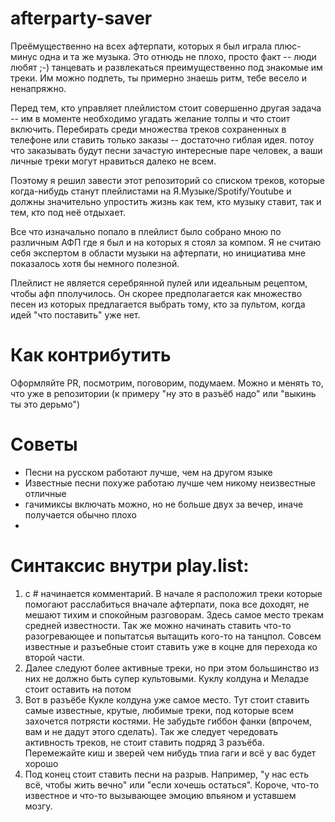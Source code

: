 # afterparty-saver
Преёмущественно на всех афтерпати, которых я был играла плюс-минус одна и та же музыка. Это отнюдь не плохо, просто факт -- люди любят ;-) танцевать и развлекаться преимущественно под знакомые им треки. Им можно подпеть, ты примерно знаешь ритм, тебе весело и ненапряжно. 

Перед тем, кто управляет плейлистом стоит совершенно другая задача -- им в моменте необходимо угадать желание толпы и что стоит включить. Перебирать среди множества треков сохраненных в телефоне или ставить только заказы -- достаточно гиблая идея. потоу что заказывать будут песни зачастую интересные паре человек, а ваши личные треки могут нравиться далеко не всем. 

Поэтому я решил завести этот репозиторий со списком треков, которые когда-нибудь станут плейлистами на Я.Музыке/Spotify/Youtube и должны значительно упростить жизнь как тем, кто музыку ставит, так и тем, кто под неё отдыхает.

Все что изначально попало в плейлист было собрано мною по различным АФП где я был и на которых я стоял за компом. Я не считаю себя экспертом в области музыки на афтерпати, но инициатива мне показалось хотя бы немного полезной.

Плейлист не является серебрянной пулей или идеальным рецептом, чтобы афп пполучилось. Он скорее предполагается как множество песен из которых предлагается выбрать тому, кто за пультом, когда идей "что поставить" уже нет. 

# Как контрибутить
Оформляйте PR, посмотрим, поговорим, подумаем. Можно и менять то, что уже в репозитории (к примеру "ну это в разъёб надо" или "выкинь ты это дерьмо")


# Советы

* Песни на русском работают лучше, чем на другом языке
* Известные песни похуже работаю лучше чем никому неизвестные отличные
* гачимиксы включать можно, но не больше двух за вечер, иначе получается обычно плохо
* 

# Синтаксис внутри play.list:

1. с # начинается комментарий. В начале я расположил треки которые помогают расслабиться вначале афтерпати, пока все доходят, не мешают тихим и спокойным разговорам. Здесь самое место трекам средней известности. Так же можно начинать ставить что-то разогревающее и попытатсья вытащить кого-то на танцпол. Совсем известные и разъебные стоит ставить уже в коцне для перехода ко второй части.
2. Далее следуют более активные треки, но при этом большинство из них не должно быть супер культовыми. Куклу колдуна и Меладзе стоит оставить на потом
3. Вот в разъёбе Кукле колдуна уже самое место. Тут стоит ставить самые известные, крутые, любимые треки, под которые всем захочется потрясти костями. Не забудьте гиббон фанки (впрочем, вам и не дадут этого сделать). Так же следует чередовать активность треков, не стоит ставить подряд 3 разъёба. Перемежайте киш и зверей чем нибудь тпиа гаги и всё у вас будет хорошо
4. Под конец стоит ставить песни на разрыв. Например, "у нас есть всё, чтобы жить вечно" или "если хочешь остаться". Короче, что-то известное и что-то вызывающее эмоцию впьяном и уставшем мозгу.
